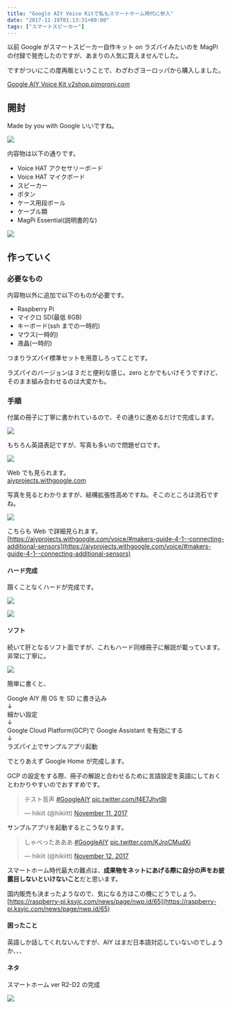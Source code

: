 ```yaml
---
title: "Google AIY Voice Kitで私もスマートホーム時代に参入"
date: "2017-11-19T01:13:31+09:00"
tags: ["スマートスピーカー"]
---
```


以前 Google がスマートスピーカー自作キット on ラズパイみたいのを MagPi の付録で発売したのですが、あまりの人気に買えませんでした。

ですがついにこの度再販ということで、わざわざヨーロッパから購入しました。

[Google AIY Voice Kit v2](https://shop.pimoroni.com/products/google-aiy-voice-kit-v2)[shop.pimoroni.com](https://shop.pimoroni.com/products/google-aiy-voice-kit)

## 開封

Made by you with Google いいですね。

![](20171119002326.jpeg)

内容物は以下の通りです。

- Voice HAT アクセサリーボード
- Voice HAT マイクボード
- スピーカー
- ボタン
- ケース用段ボール
- ケーブル類
- MagPi Essential(説明書的な)

![](20171119002850.jpeg)

## 作っていく

### 必要なもの

内容物以外に追加で以下のものが必要です。

- Raspberry Pi
- マイクロ SD(最低 8GB)
- キーボード(ssh までの一時的)
- マウス(一時的)
- 液晶(一時的)

つまりラズパイ標準セットを用意しろってことです。

ラズパイのバージョンは 3 だと便利な感じ。zero とかでもいけそうですけど、そのまま組み合わせるのは大変かも。

### 手順

付属の冊子に丁寧に書かれているので、その通りに進めるだけで完成します。

![](20171119004745.jpeg)

もちろん英語表記ですが、写真も多いので問題ゼロです。

![](20171119003717.jpeg)

Web でも見られます。  
[aiyprojects.withgoogle.com](https://aiyprojects.withgoogle.com/voice/#project-overview)

写真を見るとわかりますが、結構拡張性高めですね。そこのところは流石ですね。

![](20171119004754.jpeg)

こちらも Web で詳細見られます。  
[https://aiyprojects.withgoogle.com/voice/#makers-guide-4-1--connecting-additional-sensors](https://aiyprojects.withgoogle.com/voice/#makers-guide-4-1--connecting-additional-sensors)

#### ハード完成

躓くことなくハードが完成です。

![](20171119005114.jpeg)

![](20171119005147.jpeg)

#### ソフト

続いて肝となるソフト面ですが、これもハード同様冊子に解説が載っています。非常に丁寧に。

![](20171119005349.jpeg)

簡単に書くと、

Google AIY 用 OS を SD に書き込み  
↓  
細かい設定  
↓  
Google Cloud Platform(GCP)で Google Assistant を有効にする  
↓  
ラズパイ上でサンプルアプリ起動

でとりあえず Google Home が完成します。

GCP の設定をする際、冊子の解説と合わせるために言語設定を英語にしておくとわかりやすいのでおすすめです。

<blockquote class="twitter-tweet"><p lang="ja" dir="ltr">テスト音声 <a href="https://twitter.com/hashtag/GoogleAIY?src=hash&amp;ref_src=twsrc%5Etfw">#GoogleAIY</a> <a href="https://t.co/f4E7JhvtBl">pic.twitter.com/f4E7JhvtBl</a></p>&mdash; hikiit (@hikiitt) <a href="https://twitter.com/hikiitt/status/929365857502838784?ref_src=twsrc%5Etfw">November 11, 2017</a></blockquote>

サンプルアプリを起動するとこうなります。

<blockquote class="twitter-tweet"><p lang="ja" dir="ltr">しゃべったあああ <a href="https://twitter.com/hashtag/GoogleAIY?src=hash&amp;ref_src=twsrc%5Etfw">#GoogleAIY</a> <a href="https://t.co/KJroCMudXi">pic.twitter.com/KJroCMudXi</a></p>&mdash; hikiit (@hikiitt) <a href="https://twitter.com/hikiitt/status/929728969875656704?ref_src=twsrc%5Etfw">November 12, 2017</a></blockquote>

スマートホーム時代最大の難点は、**成果物をネットにあげる際に自分の声をお披露目しないといけないこと**だと思います。

国内販売も決まったようなので、気になる方はこの機にどうでしょう。  
[https://raspberry-pi.ksyic.com/news/page/nwp.id/65](https://raspberry-pi.ksyic.com/news/page/nwp.id/65)

#### 困ったこと

英語しか話してくれないんですが、AIY はまだ日本語対応していないのでしょうか、、、

#### ネタ

スマートホーム ver R2-D2 の完成

![](https://cdn-ak.f.st-hatena.com/images/fotolife/h/hisurga/20171119/20171119010254.jpg)
